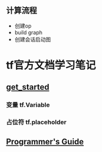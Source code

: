 ## 计算流程
* 创建op
* build graph
* 创建会话启动图

# tf官方文档学习笔记
## [get_started](https://www.tensorflow.org/get_started)
### 变量 tf.Variable
	
### 占位符 tf.placeholder

## [Programmer's Guide](https://www.tensorflow.org/programmers_guide/)
### 